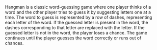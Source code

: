 Hangman is a classic word-guessing game where one player thinks of a word and the other player tries to guess it by suggesting letters one at a time. The word to guess is represented 
by a row of dashes, representing each letter of the word. If the guessed letter is present in the word, the dashes corresponding to that letter are replaced with the letter. If the guessed
letter is not in the word, the player loses a chance. The game continues until the player guesses the word correctly or runs out of chances.
